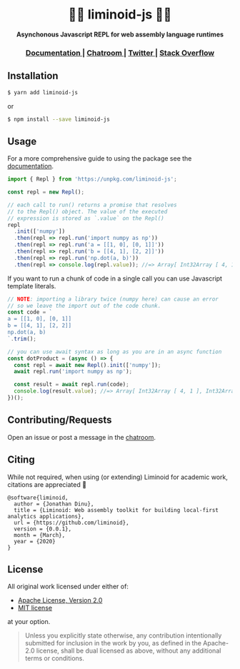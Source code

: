 <div align="center">

  <h1>🔵🔴 liminoid-js 🔴🔵</h1>

<strong>Asynchonous Javascript REPL for web assembly language runtimes</strong>

</div>

<div align="center">
  <h3>
    <a href="https://liminoid.io/guides/javascript/">
      Documentation
    </a>
    <span> | </span>
    <a href="https://matrix.to/#/!CPoHZRWLrkbgPuzGpU:matrix.org/$cw1qJZO_Ykr4rPF5_Of3OXGg_4j8E4LkqdkFqGFGA_U?via=matrix.org">
      Chatroom
    </a>
    <span> | </span>
    <a href="https://twitter.com/liminoid_io">
      Twitter
    </a>
    <span> | </span>
    <a href="https://stackoverflow.com/questions/tagged/liminoid">
      Stack Overflow
    </a>
  </h3>
</div>

## Installation

```sh
$ yarn add liminoid-js
```

or

```sh
$ npm install --save liminoid-js
```

## Usage

For a more comprehensive guide to using the package see the [documentation](https://liminoid.io/guides/javascript/).

```js
import { Repl } from 'https://unpkg.com/liminoid-js';

const repl = new Repl();

// each call to run() returns a promise that resolves
// to the Repl() object. The value of the executed
// expression is stored as `.value` on the Repl()
repl
  .init(['numpy'])
  .then(repl => repl.run('import numpy as np'))
  .then(repl => repl.run('a = [[1, 0], [0, 1]]'))
  .then(repl => repl.run('b = [[4, 1], [2, 2]]'))
  .then(repl => repl.run('np.dot(a, b)'))
  .then(repl => console.log(repl.value)); //=> Array[ Int32Array [ 4, 1 ], Int32Array [ 2, 2 ] ]
```

If you want to run a chunk of code in a single call you can use Javascript template literals.

```js
// NOTE: importing a library twice (numpy here) can cause an error
// so we leave the import out of the code chunk.
const code = `
a = [[1, 0], [0, 1]]
b = [[4, 1], [2, 2]]
np.dot(a, b)
`.trim();

// you can use await syntax as long as you are in an async function
const dotProduct = (async () => {
  const repl = await new Repl().init(['numpy']);
  await repl.run('import numpy as np');

  const result = await repl.run(code);
  console.log(result.value); //=> Array[ Int32Array [ 4, 1 ], Int32Array [ 2, 2 ] ]
})();
```

## Contributing/Requests

Open an issue or post a message in the [chatroom](https://matrix.to/#/!CPoHZRWLrkbgPuzGpU:matrix.org/$cw1qJZO_Ykr4rPF5_Of3OXGg_4j8E4LkqdkFqGFGA_U?via=matrix.org).

## Citing

While not required, when using (or extending) Liminoid for academic work, citations are appreciated 🙏

```
@software{liminoid,
  author = {Jonathan Dinu},
  title = {Liminoid: Web assembly toolkit for building local-first analytics applications},
  url = {https://github.com/liminoid},
  version = {0.0.1},
  month = {March},
  year = {2020}
}
```

## License

All original work licensed under either of:

- [Apache License, Version 2.0](http://www.apache.org/licenses/LICENSE-2.0)
- [MIT license](http://opensource.org/licenses/MIT)

at your option.

> Unless you explicitly state otherwise, any contribution intentionally submitted for inclusion in the work by you, as defined in the Apache-2.0 license, shall be dual licensed as above, without any additional terms or conditions.
